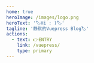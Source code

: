 ```yaml
---
home: true
heroImage: /images/logo.png
heroText: '🏷️Hi : )🏷️'
tagline: '静默的Vuepress Blog🏷️'
actions:
  - text: 👉ENTRY
    link: /vuepress/
    type: primary
---
```


